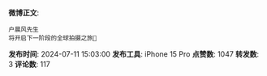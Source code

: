 **微博正文**: 
```
户晨风先生
将开启下一阶段的全球拍摄之旅🙏
```
**发布时间**: 2024-07-11 15:03:00
**发布工具**: iPhone 15 Pro
**点赞数**: 1047
**转发数**: 3
**评论数**: 117
